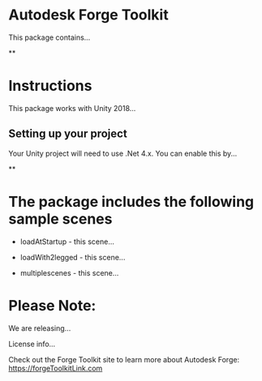 Autodesk Forge Toolkit
=============================

This package contains...

**

Instructions
============

This package works with Unity 2018...

Setting up your project
-------------------------------------

Your Unity project will need to use .Net 4.x. You can enable this by...


**

The package includes the following sample scenes
====================

- loadAtStartup - this scene...

- loadWith2legged - this scene...

- multiplescenes - this scene...

Please Note: 
=============================
We are releasing...

License info...

Check out the Forge Toolkit site to learn more about Autodesk Forge: 
https://forgeToolkitLink.com
